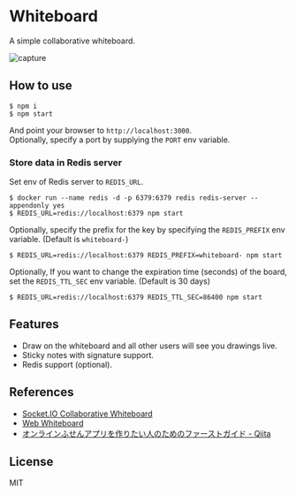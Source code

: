 # Whiteboard

A simple collaborative whiteboard.

![capture](https://user-images.githubusercontent.com/40527123/78779832-9c46bd80-79d8-11ea-965d-469890624175.png)

## How to use

```
$ npm i
$ npm start
```

And point your browser to `http://localhost:3000`.  
Optionally, specify a port by supplying the `PORT` env variable.

### Store data in Redis server

Set env of Redis server to `REDIS_URL`.

```
$ docker run --name redis -d -p 6379:6379 redis redis-server --appendonly yes
$ REDIS_URL=redis://localhost:6379 npm start
```

Optionally, specify the prefix for the key by specifying the `REDIS_PREFIX` env variable. (Default is `whiteboard-`)

```
$ REDIS_URL=redis://localhost:6379 REDIS_PREFIX=whiteboard- npm start
```

Optionally, If you want to change the expiration time (seconds) of the board, set the `REDIS_TTL_SEC` env variable. (Default is 30 days)

```
$ REDIS_URL=redis://localhost:6379 REDIS_TTL_SEC=86400 npm start
```

## Features

- Draw on the whiteboard and all other users will see you drawings live.
- Sticky notes with signature support.
- Redis support (optional).

## References

- [Socket.IO Collaborative Whiteboard](https://socket.io/demos/whiteboard/)
- [Web Whiteboard](https://www.webwhiteboard.com)
- [オンラインふせんアプリを作りたい人のためのファーストガイド - Qiita](https://qiita.com/iotas/items/fbf4994877e5c2053787)

## License

MIT
